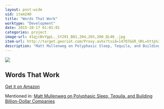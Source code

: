 ```yaml
---
layout: post-wide
uid: item240
title: "Words That Work"
worktype: "Development"
date: 2015-10-17 01:01:01
categories: project
image-url: 41qjcBvYgpL._SY291_BO1,204,203,200_QL40_.jpg
item-url: http://target.georiot.com/Proxy.ashx?tsid=14707&GR_URL=http%3A%2F%2Fwww.amazon.com%2FWords-That-Work-What-People%2Fdp%2F1401309291%2F
description: "Matt Mullenweg on Polyphasic Sleep, Tequila, and Building Billion-Dollar Companies"
---
```

<a href="http://target.georiot.com/Proxy.ashx?tsid=14707&GR_URL=http%3A%2F%2Fwww.amazon.com%2FWords-That-Work-What-People%2Fdp%2F1401309291%2F" target="blank"><img src="../../../../img/thumbs/41qjcBvYgpL._SY291_BO1,204,203,200_QL40_.jpg" class="prod-img"></a>
<h2>Words That Work</h2>
<p><a href="http://target.georiot.com/Proxy.ashx?tsid=14707&GR_URL=http%3A%2F%2Fwww.amazon.com%2FWords-That-Work-What-People%2Fdp%2F1401309291%2F" target="blank">Get it on Amazon</a><p>
<p>Mentioned in: <a href="http://fourhourworkweek.com/2015/02/09/matt-mullenweg/" target="blank">Matt Mullenweg on Polyphasic Sleep, Tequila, and Building Billion-Dollar Companies</a></p>
